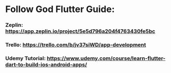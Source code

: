 # Follow God Flutter Guide:
### Zeplin: https://app.zeplin.io/project/5e5d796a204f4763430fe5bc
### Trello: https://trello.com/b/jv37siWD/app-development
### Udemy Tutorial: https://www.udemy.com/course/learn-flutter-dart-to-build-ios-android-apps/
